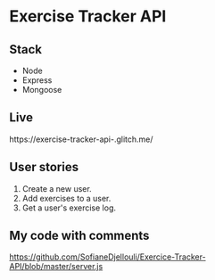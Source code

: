 # Exercise Tracker API
## Stack
* Node
* Express
* Mongoose
## Live
https://exercise-tracker-api-.glitch.me/
## User stories
1) Create a new user.
2) Add exercises to a user.
3) Get a user's exercise log.
## My code with comments
https://github.com/SofianeDjellouli/Exercice-Tracker-API/blob/master/server.js
